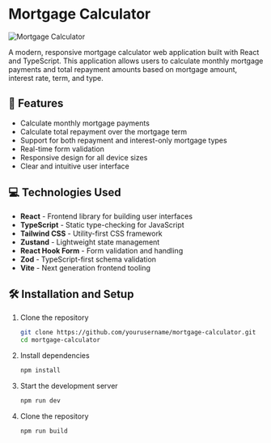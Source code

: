 # Mortgage Calculator

![Mortgage Calculator](https://github.com/yourusername/mortgage-calculator/raw/main/screenshot.png)

A modern, responsive mortgage calculator web application built with React and TypeScript. This application allows users to calculate monthly mortgage payments and total repayment amounts based on mortgage amount, interest rate, term, and type.

## 🚀 Features

- Calculate monthly mortgage payments
- Calculate total repayment over the mortgage term
- Support for both repayment and interest-only mortgage types
- Real-time form validation
- Responsive design for all device sizes
- Clear and intuitive user interface

## 💻 Technologies Used

- **React** - Frontend library for building user interfaces
- **TypeScript** - Static type-checking for JavaScript
- **Tailwind CSS** - Utility-first CSS framework
- **Zustand** - Lightweight state management
- **React Hook Form** - Form validation and handling
- **Zod** - TypeScript-first schema validation
- **Vite** - Next generation frontend tooling

## 🛠️ Installation and Setup

1. Clone the repository
   ```bash
   git clone https://github.com/yourusername/mortgage-calculator.git
   cd mortgage-calculator
   ```
2. Install dependencies
   ```bash
   npm install
   ```
3. Start the development server
   ```bash
   npm run dev
   ```
4. Clone the repository
   ```bash
   npm run build
   ```
